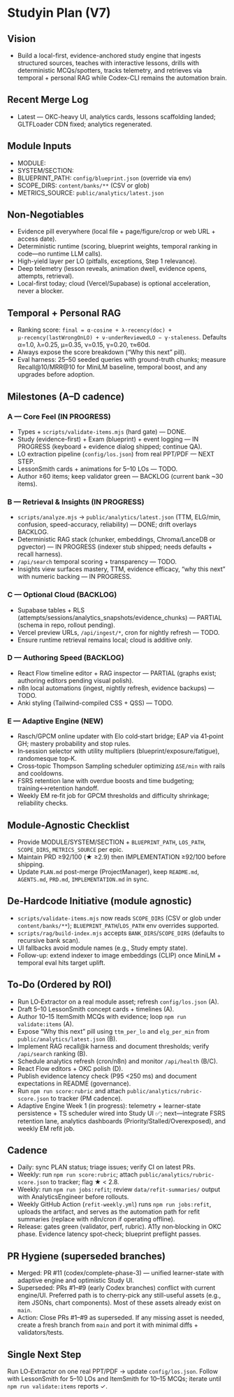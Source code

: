 # Studyin Plan (V7)

## Vision
- Build a local-first, evidence-anchored study engine that ingests structured sources, teaches with interactive lessons, drills with deterministic MCQs/spotters, tracks telemetry, and retrieves via temporal + personal RAG while Codex-CLI remains the automation brain.

## Recent Merge Log
- Latest — OKC-heavy UI, analytics cards, lessons scaffolding landed; GLTFLoader CDN fixed; analytics regenerated.

## Module Inputs
- MODULE: <fill at epic kickoff>
- SYSTEM/SECTION: <optional>
- BLUEPRINT_PATH: `config/blueprint.json` (override via env)
- SCOPE_DIRS: `content/banks/**` (CSV or glob)
- METRICS_SOURCE: `public/analytics/latest.json`

## Non-Negotiables
- Evidence pill everywhere (local file + page/figure/crop or web URL + access date).  
- Deterministic runtime (scoring, blueprint weights, temporal ranking in code—no runtime LLM calls).  
- High-yield layer per LO (pitfalls, exceptions, Step 1 relevance).  
- Deep telemetry (lesson reveals, animation dwell, evidence opens, attempts, retrieval).  
- Local-first today; cloud (Vercel/Supabase) is optional acceleration, never a blocker.

## Temporal + Personal RAG
- Ranking score: `final = α·cosine + λ·recency(doc) + μ·recency(lastWrongOnLO) + ν·underReviewedLO − γ·staleness`.  Defaults α=1.0, λ=0.25, μ=0.35, ν=0.15, γ=0.20, τ≈60d.
- Always expose the score breakdown (“Why this next” pill).  
- Eval harness: 25–50 seeded queries with ground-truth chunks; measure Recall@10/MRR@10 for MiniLM baseline, temporal boost, and any upgrades before adoption.

## Milestones (A–D cadence)

### A — Core Feel (IN PROGRESS)
- Types + `scripts/validate-items.mjs` (hard gate) — DONE.
- Study (evidence-first) + Exam (blueprint) + event logging — IN PROGRESS (keyboard + evidence dialog shipped; continue QA).
- LO extraction pipeline (`config/los.json`) from real PPT/PDF — NEXT STEP.
- LessonSmith cards + animations for 5–10 LOs — TODO.
- Author ≥60 items; keep validator green — BACKLOG (current bank ~30 items).

### B — Retrieval & Insights (IN PROGRESS)
- `scripts/analyze.mjs` → `public/analytics/latest.json` (TTM, ELG/min, confusion, speed-accuracy, reliability) — DONE; drift overlays BACKLOG.
- Deterministic RAG stack (chunker, embeddings, Chroma/LanceDB or pgvector) — IN PROGRESS (indexer stub shipped; needs defaults + recall harness).
- `/api/search` temporal scoring + transparency — TODO.
- Insights view surfaces mastery, TTM, evidence efficacy, “why this next” with numeric backing — IN PROGRESS.

### C — Optional Cloud (BACKLOG)
- Supabase tables + RLS (attempts/sessions/analytics_snapshots/evidence_chunks) — PARTIAL (schema in repo, rollout pending).
- Vercel preview URLs, `/api/ingest/*`, cron for nightly refresh — TODO.
- Ensure runtime retrieval remains local; cloud is additive only.

### D — Authoring Speed (BACKLOG)
- React Flow timeline editor + RAG inspector — PARTIAL (graphs exist; authoring editors pending visual polish).
- n8n local automations (ingest, nightly refresh, evidence backups) — TODO.
- Anki styling (Tailwind-compiled CSS + QSS) — TODO.

### E — Adaptive Engine (NEW)
- Rasch/GPCM online updater with Elo cold‑start bridge; EAP via 41‑point GH; mastery probability and stop rules.
- In‑session selector with utility multipliers (blueprint/exposure/fatigue), randomesque top‑K.
- Cross‑topic Thompson Sampling scheduler optimizing `ΔSE/min` with rails and cooldowns.
- FSRS retention lane with overdue boosts and time budgeting; training↔retention handoff.
- Weekly EM re‑fit job for GPCM thresholds and difficulty shrinkage; reliability checks.

## Module-Agnostic Checklist
- Provide MODULE/SYSTEM/SECTION + `BLUEPRINT_PATH`, `LOS_PATH`, `SCOPE_DIRS`, `METRICS_SOURCE` per epic.  
- Maintain PRD ≥92/100 (★ ≥2.9) then IMPLEMENTATION ≥92/100 before shipping.  
- Update `PLAN.md` post-merge (ProjectManager), keep `README.md`, `AGENTS.md`, `PRD.md`, `IMPLEMENTATION.md` in sync.

## De-Hardcode Initiative (module agnostic)
- `scripts/validate-items.mjs` now reads `SCOPE_DIRS` (CSV or glob under `content/banks/**`); `BLUEPRINT_PATH`/`LOS_PATH` env overrides supported.  
- `scripts/rag/build-index.mjs` accepts `BANK_DIRS`/`SCOPE_DIRS` (defaults to recursive bank scan).  
- UI fallbacks avoid module names (e.g., Study empty state).  
- Follow-up: extend indexer to image embeddings (CLIP) once MiniLM + temporal eval hits target uplift.

## To‑Do (Ordered by ROI)
- Run LO‑Extractor on a real module asset; refresh `config/los.json` (A).  
- Draft 5–10 LessonSmith concept cards + timelines (A).  
- Author 10–15 ItemSmith MCQs with evidence; loop `npm run validate:items` (A).  
- Expose “Why this next” pill using `ttm_per_lo` and `elg_per_min` from `public/analytics/latest.json` (B).  
- Implement RAG recall@k harness and document thresholds; verify `/api/search` ranking (B).  
- Schedule analytics refresh (cron/n8n) and monitor `/api/health` (B/C).  
- React Flow editors + OKC polish (D).  
- Publish evidence latency check (P95 <250 ms) and document expectations in README (governance).  
- Run `npm run score:rubric` and attach `public/analytics/rubric-score.json` to tracker (PM cadence).
- Adaptive Engine Week 1 (in progress): telemetry + learner-state persistence + TS scheduler wired into Study UI ✅; next—integrate FSRS retention lane, analytics dashboards (Priority/Stalled/Overexposed), and weekly EM refit job.

## Cadence
- Daily: sync PLAN status; triage issues; verify CI on latest PRs.  
- Weekly: run `npm run score:rubric`; attach `public/analytics/rubric-score.json` to tracker; flag ★ < 2.8.  
- Weekly: run `npm run jobs:refit`; review `data/refit-summaries/` output with AnalyticsEngineer before rollouts.  
- Weekly GitHub Action (`refit-weekly.yml`) runs `npm run jobs:refit`, uploads the artifact, and serves as the automation path for refit summaries (replace with n8n/cron if operating offline).  
- Release: gates green (validator, perf, rubric). A11y non‑blocking in OKC phase. Evidence latency spot‑check; blueprint preflight passes.

## PR Hygiene (superseded branches)
- Merged: PR #11 (codex/complete-phase-3) — unified learner-state with adaptive engine and optimistic Study UI.
- Superseded: PRs #1–#9 (early Codex branches) conflict with current engine/UI. Preferred path is to cherry-pick any still-useful assets (e.g., item JSONs, chart components). Most of these assets already exist on `main`.
- Action: Close PRs #1–#9 as superseded. If any missing asset is needed, create a fresh branch from `main` and port it with minimal diffs + validators/tests.

## Single Next Step
Run LO‑Extractor on one real PPT/PDF → update `config/los.json`. Follow with LessonSmith for 5–10 LOs and ItemSmith for 10–15 MCQs; iterate until `npm run validate:items` reports ✓.
